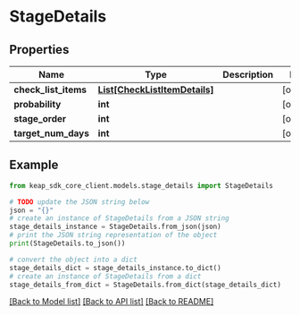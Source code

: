 # StageDetails


## Properties

Name | Type | Description | Notes
------------ | ------------- | ------------- | -------------
**check_list_items** | [**List[CheckListItemDetails]**](CheckListItemDetails.md) |  | [optional] 
**probability** | **int** |  | [optional] 
**stage_order** | **int** |  | [optional] 
**target_num_days** | **int** |  | [optional] 

## Example

```python
from keap_sdk_core_client.models.stage_details import StageDetails

# TODO update the JSON string below
json = "{}"
# create an instance of StageDetails from a JSON string
stage_details_instance = StageDetails.from_json(json)
# print the JSON string representation of the object
print(StageDetails.to_json())

# convert the object into a dict
stage_details_dict = stage_details_instance.to_dict()
# create an instance of StageDetails from a dict
stage_details_from_dict = StageDetails.from_dict(stage_details_dict)
```
[[Back to Model list]](../README.md#documentation-for-models) [[Back to API list]](../README.md#documentation-for-api-endpoints) [[Back to README]](../README.md)



